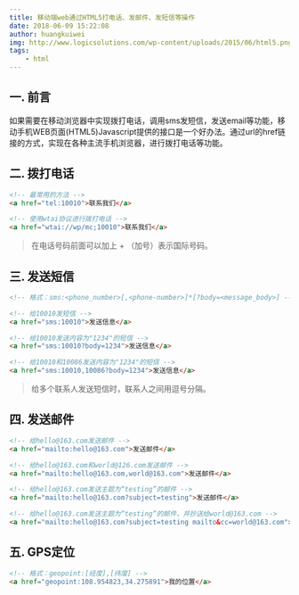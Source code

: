 ```yaml
---
title: 移动端web通过HTML5打电话、发邮件、发短信等操作
date: 2018-06-09 15:22:08
author: huangkuiwei
img: http://www.logicsolutions.com/wp-content/uploads/2015/06/html5.png
tags: 
    - html
---
```

## 一. 前言
如果需要在移动浏览器中实现拨打电话，调用sms发短信，发送email等功能，移动手机WEB页面(HTML5)Javascript提供的接口是一个好办法。通过url的href链接的方式，实现在各种主流手机浏览器，进行拨打电话等功能。
## 二. 拨打电话
```html
<!-- 最常用的方法 -->
<a href="tel:10010">联系我们</a>

<!-- 使用wtai协议进行拨打电话 -->
<a href="wtai://wp/mc;10010">联系我们</a>
```
>在电话号码前面可以加上 + （加号）表示国际号码。
## 三. 发送短信
```html
<!-- 格式：sms:<phone_number>[,<phone-number>]*[?body=<message_body>] -->

<!-- 给10010发短信 -->
<a href="sms:10010">发送信息</a>

<!-- 给10010发送内容为"1234"的短信 -->
<a href="sms:10010?body=1234">发送信息</a>

<!-- 给10010和10086发送内容为"1234"的短信 -->
<a href="sms:10010,10086?body=1234">发送信息</a>
```
>给多个联系人发送短信时，联系人之间用逗号分隔。
## 四. 发送邮件
```html
<!-- 给hello@163.com发送邮件 -->
<a href="mailto:hello@163.com">发送邮件</a>

<!-- 给hello@163.com和world@126.com发送邮件 -->
<a href="mailto:hello@163.com,world@163.com">发送邮件</a>

<!-- 给hello@163.com发送主题为“testing”的邮件 -->
<a href="mailto:hello@163.com?subject=testing">发送邮件</a>

<!-- 给hello@163.com发送主题为“testing”的邮件，并抄送给world@163.com -->
<a href="mailto:hello@163.com?subject=testing mailto&cc=world@163.com">发送邮件</a>
```
## 五. GPS定位
```html
<!-- 格式：geopoint:[经度],[纬度] -->
<a href="geopoint:108.954823,34.275891">我的位置</a>
```